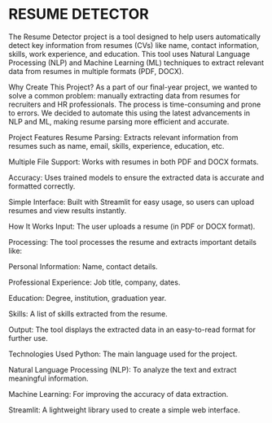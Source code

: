 # RESUME DETECTOR

The Resume Detector project is a tool designed to help users automatically detect key information from resumes (CVs) like name, contact information, skills, work experience, and education. This tool uses Natural Language Processing (NLP) and Machine Learning (ML) techniques to extract relevant data from resumes in multiple formats (PDF, DOCX).

Why Create This Project? As a part of our final-year project, we wanted to solve a common problem: manually extracting data from resumes for recruiters and HR professionals. The process is time-consuming and prone to errors. We decided to automate this using the latest advancements in NLP and ML, making resume parsing more efficient and accurate.

Project Features Resume Parsing: Extracts relevant information from resumes such as name, email, skills, experience, education, etc.

Multiple File Support: Works with resumes in both PDF and DOCX formats.

Accuracy: Uses trained models to ensure the extracted data is accurate and formatted correctly.

Simple Interface: Built with Streamlit for easy usage, so users can upload resumes and view results instantly.

How It Works Input: The user uploads a resume (in PDF or DOCX format).

Processing: The tool processes the resume and extracts important details like:

Personal Information: Name, contact details.

Professional Experience: Job title, company, dates.

Education: Degree, institution, graduation year.

Skills: A list of skills extracted from the resume.

Output: The tool displays the extracted data in an easy-to-read format for further use.

Technologies Used Python: The main language used for the project.

Natural Language Processing (NLP): To analyze the text and extract meaningful information.

Machine Learning: For improving the accuracy of data extraction.

Streamlit: A lightweight library used to create a simple web interface.
